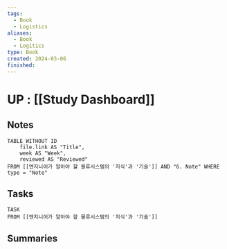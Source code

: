 ```yaml
---
tags:
  - Book
  - Logistics
aliases:
  - Book
  - Logitics
type: Book
created: 2024-03-06
finished:
---
```

# UP : [[Study Dashboard]]

## Notes
```dataview
TABLE WITHOUT ID
	file.link AS "Title",
	week AS "Week",
	reviewed AS "Reviewed"
FROM [[엔지니어가 알아야 할 물류시스템의 '지식'과 '기술']] AND "6. Note" WHERE type = "Note"
```

## Tasks
```dataview
TASK
FROM [[엔지니어가 알아야 할 물류시스템의 '지식'과 '기술']]
```

## Summaries



